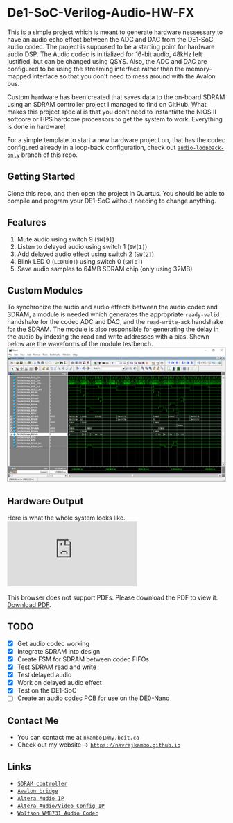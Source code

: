 # De1-SoC-Verilog-Audio-HW-FX

This is a simple project which is meant to generate hardware nessessary to have an audio echo effect between the ADC and DAC from the DE1-SoC audio codec. The project is supposed to be a starting point for hardware audio DSP. The Audio codec is initialized for 16-bit audio, 48kHz left justified, but can be changed using QSYS. Also, the ADC and DAC are configured to be using the streaming interface rather than 
the memory-mapped interface so that you don't need to mess around with the Avalon bus. 

Custom hardware has been created that saves data to the on-board SDRAM using an SDRAM controller project I managed to find on GitHub. What makes this project special is that you don't need to instantiate the NIOS II softcore or HPS hardcore processors to get the system to work. Everything is done in hardware!

For a simple template to start a new hardware project on, that has the codec configured already in a loop-back configuration, check out [`audio-loopback-only`](https://github.com/navrajkambo/De1-SoC-Verilog-Audio-HW-FX/tree/audio-loopback-only) branch of this repo.

## Getting Started

Clone this repo, and then open the project in Quartus. You should be able to compile and program your DE1-SoC without needing to change anything. 

## Features
1) Mute audio using switch 9 (`SW[9]`)
2) Listen to delayed audio using switch 1 (`SW[1]`)
2) Add delayed audio effect using switch 2 (`SW[2]`)
3) Blink LED 0 (`LEDR[0]`) using switch 0 (`SW[0]`)
4) Save audio samples to 64MB SDRAM chip (only using 32MB)

## Custom Modules

To synchronize the audio and audio effects between the audio codec and SDRAM, a module is needed which generates the appropriate `ready-valid` handshake for the codec ADC and DAC, and the `read-write-ack` handshake for the SDRAM. The module is also responsible for generating the delay in the audio by indexing the read and write addresses with a bias. Shown below are the waveforms of the module testbench.
![TB Waveforms](https://github.com/navrajkambo/De1-SoC-Verilog-Audio-HW-FX/blob/master/cap3.PNG "ModelSim Generated waveforms for main controller")

## Hardware Output

Here is what the whole system looks like.
<object data="https://github.com/navrajkambo/De1-SoC-Verilog-Audio-HW-FX/blob/master/netlists.pdf" type="application/pdf" width="700px" height="700px">
    <embed src="https://github.com/navrajkambo/De1-SoC-Verilog-Audio-HW-FX/blob/master/netlists.pdf">
        <p>This browser does not support PDFs. Please download the PDF to view it: <a href="https://github.com/navrajkambo/De1-SoC-Verilog-Audio-HW-FX/blob/master/netlists.pdf">Download PDF</a>.</p>
    </embed>
</object> 

## TODO
* [x] Get audio codec working
* [x] Integrate SDRAM into design
* [x] Create FSM for SDRAM between codec FIFOs
* [x] Test SDRAM read and write
* [x] Test delayed audio
* [x] Work on delayed audio effect
* [x] Test on the DE1-SoC
* [ ] Create an audio codec PCB for use on the DE0-Nano

## Contact Me
- You can contact me at `nkambo1@my.bcit.ca`
- Check out my website -> [`https://navrajkambo.github.io`](https://navrajkambo.github.io)

## Links
- [`SDRAM controller`](https://github.com/stffrdhrn/sdram-controller)
- [`Avalon bridge`](http://people.ece.cornell.edu/land/courses/ece5760/DE1_SOC/External_Bus_to_Avalon_Bridge.pdf)
- [`Altera Audio IP`](https://fpgauniversity.intel.com/redirect/materials?id=/pub/Intel_Material/18.1/University_Program_IP_Cores/Audio_Video/Audio.pdf)
- [`Altera Audio/Video Config IP`](https://fpgauniversity.intel.com/redirect/materials?id=/pub/Intel_Material/18.1/University_Program_IP_Cores/Audio_Video/Audio_and_Video_Config.pdf)
- [`Wolfson WM8731 Audio Codec`](http://www1.cs.columbia.edu/~sedwards/classes/2011/4840/Wolfson-WM8731-audio-CODEC.pdf)
